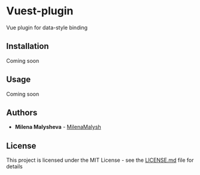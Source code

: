# Vuest-plugin

Vue plugin for data-style binding

## Installation

Coming soon


## Usage

Coming soon

## Authors

* **Milena Malysheva** - [MilenaMalysh](https://github.com/MilenaMalysh)

## License

This project is licensed under the MIT License - see the [LICENSE.md](LICENSE.md) file for details

